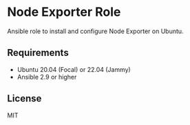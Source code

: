 # Node Exporter Role

Ansible role to install and configure Node Exporter on Ubuntu.

## Requirements

- Ubuntu 20.04 (Focal) or 22.04 (Jammy)
- Ansible 2.9 or higher

## License

MIT